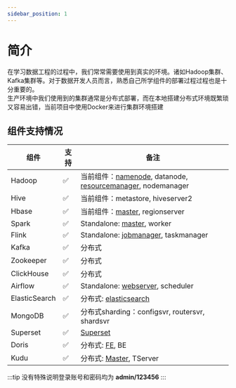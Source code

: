 ```yaml
---
sidebar_position: 1
---
```


# 简介

在学习数据工程的过程中，我们常常需要使用到真实的环境。诸如Hadoop集群、Kafka集群等。对于数据开发人员而言，熟悉自己所学组件的部署过程过程也是十分重要的。  
生产环境中我们使用到的集群通常是分布式部署，而在本地搭建分布式环境既繁琐又容易出错，当前项目中使用Docker来进行集群环境搭建

## 组件支持情况

| 组件            | 支持 | 备注                                                                                           |
|---------------|----|----------------------------------------------------------------------------------------------|
| Hadoop        | ✅  | 当前组件：[namenode](http://hd1:50070), datanode, [resourcemanager](http://hd1:8088), nodemanager |
| Hive          | ✅  | 当前组件：metastore, hiveserver2                                                                  |
| Hbase         | ✅  | 当前组件：[master](http://hd1:16010/), regionserver                                               |
| Spark         | ✅  | Standalone: [master](http://hd1:8001), worker                                                |
| Flink         | ✅  | Standalone: [jobmanager](http://hd1:8081), taskmanager                                       |
| Kafka         | ✅  | 分布式                                                                                          |
| Zookeeper     | ✅  | 分布式                                                                                          |
| ClickHouse    | ✅  | 分布式                                                                                          |
| Airflow       | ✅  | Standalone: [webserver](http://hd1:7000), scheduler                                          |
| ElasticSearch | ✅  | 分布式: [elasticsearch](http://hd1:9200/)                                                       |
| MongoDB       | ✅  | 分布式sharding：configsvr, routersvr, shardsvr                                                   |
| Superset      | ✅  | [Superset](http://hd1:7100/)                                                                 |
| Doris         | ✅  | 分布式: [FE](http://hd1:8030/), BE                                                              |
| Kudu          | ✅  | 分布式: [Master](http://hd1:8051/), TServer                                                     |

:::tip
没有特殊说明登录账号和密码均为 **admin/123456**
:::
